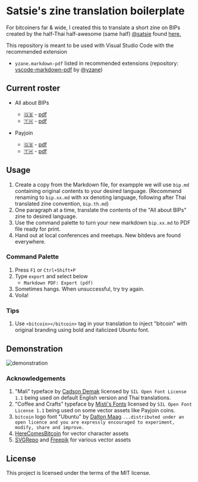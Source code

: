 # Satsie's zine translation boilerplate

For bitcoiners far & wide, I created this to translate a short zine on BIPs created by the half-Thai
half-awesome (same half) [@satsie](https://github.com/satsie) found [here.](https://satsie.dev/bips)

This repository is meant to be used with Visual Studio Code with the recommended extension

* `yzane.markdown-pdf` listed in recommended extensions
  (repository: [vscode-markdown-pdf](https://github.com/yzane/vscode-markdown-pdf) by [@yzane](https://github.com/yzane))

## Current roster

- All about BIPs
  * [🇬🇧](./bips.md) - [pdf](./bips.pdf)
  * [🇹🇭](./bips.th.md) - [pdf](./bips.th.pdf)

- Payjoin
  * [🇬🇧](./payjoin.md) - [pdf](./payjoin.pdf)
  * [🇹🇭](./payjoin.th.md) - [pdf](./payjoin.th.pdf)

## Usage

1. Create a copy from the Markdown file, for exampple we will use `bip.md` containing original
  contents to your desired language. (Recommend renaming to `bip.xx.md` with xx denoting language,
  following after Thai translated zine convention, `bip.th.md`)
1. One paragraph at a time, translate the contents of the "All about BIPs" zine to desired language.
1. Use the command palette to turn your new markdown `bip.xx.md` to PDF file ready for print.
1. Hand out at local conferences and meetups. New bitdevs are found everywhere.

### Command Palette

1. Press `F1` or `Ctrl+Shift+P`
1. Type `export` and select below
   * `Markdown PDF: Export (pdf)`
1. Sometimes hangs. When unsuccessful, try try again.
1. Voila!

### Tips

1. Use `<bitcoin></bitcoin>` tag in your translation to inject "bitcoin" with original branding
  using bold and italicized Ubuntu font.

## Demonstration

![demonstration](./static/demo.gif)

### Acknowledgements

1. "Mali" typeface by [Cadson Demak](https://github.com/cadsondemak/Mali) licensed by
  `SIL Open Font License 1.1` being used on default English version and  Thai translations.
1. "Coffee and Crafts" typeface by [Misti's Fonts](https://mistifonts.com/coffee-and-crafts/)
  licensed by `SIL Open Font License 1.1` being used on some vector assets like Payjoin coins.
1. `bitcoin` logo font "Ubuntu" by [Dalton Maag](https://design.ubuntu.com/font)
  `...distributed under an open licence and you are expressly encouraged to experiment, modify, share and improve.`
1. [HereComesBitcoin](https://www.herecomesbitcoin.org/) for vector character assets
1. [SVGRepo](https://www.svgrepo.com/) and [Freepik](https://freepik.com) for various vector assets

## License

This project is licensed under the terms of the MIT license.